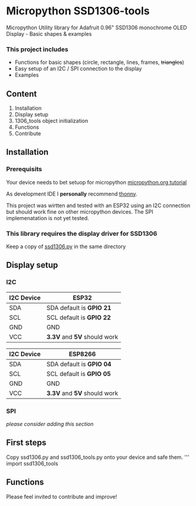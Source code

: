 # Micropython SSD1306-tools
Micropython Utility library for Adafruit 0.96" SSD1306 monochrome OLED Display - Basic shapes &amp; examples

### This project includes

- Functions for basic shapes (circle, rectangle, lines, frames, ~~triangles~~)
- Easy setup of an I2C / SPI connection to the display
- Examples

## Content

1. Installation
2. Display setup
3. 1306_tools object initialization
4. Functions
5. Contribute

## Installation

### Prerequisits

Your device needs to bet setuop for micropython [micropython.org tutorial](https://docs.micropython.org/en/v1.15/esp32/tutorial/intro.html)

As development IDE I **personally** recommend [thonny](https://thonny.org/).

This project was wirtten and tested with an ESP32 using an I2C connection but should work fine on other micropython devices.
The SPI implemenatation is not yet tested.


### This library requires the display driver for SSD1306

Keep a copy of [ssd1306.py](https://github.com/micropython/micropython/blob/master/drivers/display/ssd1306.py) in the same directory

## Display setup

### I2C

| I2C Device | ESP32| 
| ------- | --------- |
| SDA | SDA default is **GPIO 21** | 
| SCL | SCL default is **GPIO 22** |
| GND | GND |
| VCC | **3.3V** and **5V** should work |

| I2C Device | ESP8266| 
| ------- | --------- |
| SDA | SDA default is **GPIO 04** | 
| SCL | SCL default is **GPIO 05** |
| GND | GND |
| VCC | **3.3V** and **5V** should work |

### SPI

_please consider adding this section_

## First steps

Copy ssd1306.py and ssd1306_tools.py onto your device and safe them.
'''
import ssd1306_tools

## Functions




Please feel invited to contribute and improve!
